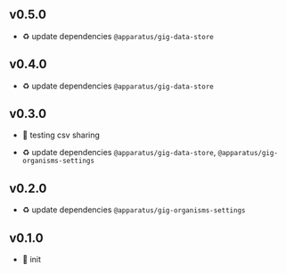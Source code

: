 ## v0.5.0

* ♻️ update dependencies `@apparatus/gig-data-store`

## v0.4.0

* ♻️ update dependencies `@apparatus/gig-data-store`

## v0.3.0

* 🌱 testing csv sharing

* ♻️ update dependencies `@apparatus/gig-data-store`, `@apparatus/gig-organisms-settings`

## v0.2.0

* ♻️ update dependencies `@apparatus/gig-organisms-settings`

## v0.1.0

* 🐣 init
